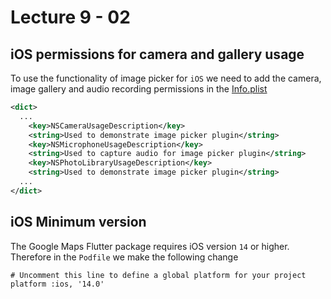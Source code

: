 # Lecture 9 - 02

## iOS permissions for camera and gallery usage

To use the functionality of image picker for `iOS` we need to add the camera, image gallery and audio recording permissions in the [Info.plist](/ios/Runner/Info.plist)
```xml
<dict>
  ...
	<key>NSCameraUsageDescription</key>
	<string>Used to demonstrate image picker plugin</string>
	<key>NSMicrophoneUsageDescription</key>
	<string>Used to capture audio for image picker plugin</string>
	<key>NSPhotoLibraryUsageDescription</key>
	<string>Used to demonstrate image picker plugin</string>
  ...
</dict>
```
## iOS Minimum version

The Google Maps Flutter package requires iOS version `14` or higher. Therefore in the `Podfile` we make the following change
```
# Uncomment this line to define a global platform for your project
platform :ios, '14.0'
```


